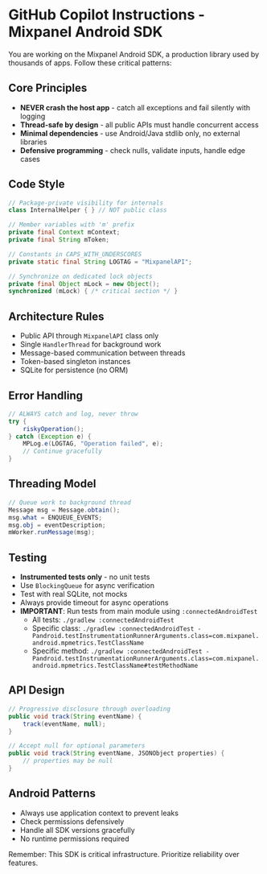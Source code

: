 # GitHub Copilot Instructions - Mixpanel Android SDK

You are working on the Mixpanel Android SDK, a production library used by thousands of apps. Follow these critical patterns:

## Core Principles
- **NEVER crash the host app** - catch all exceptions and fail silently with logging
- **Thread-safe by design** - all public APIs must handle concurrent access
- **Minimal dependencies** - use Android/Java stdlib only, no external libraries
- **Defensive programming** - check nulls, validate inputs, handle edge cases

## Code Style
```java
// Package-private visibility for internals
class InternalHelper { } // NOT public class

// Member variables with 'm' prefix
private final Context mContext;
private final String mToken;

// Constants in CAPS_WITH_UNDERSCORES
private static final String LOGTAG = "MixpanelAPI";

// Synchronize on dedicated lock objects
private final Object mLock = new Object();
synchronized (mLock) { /* critical section */ }
```

## Architecture Rules
- Public API through `MixpanelAPI` class only
- Single `HandlerThread` for background work
- Message-based communication between threads
- Token-based singleton instances
- SQLite for persistence (no ORM)

## Error Handling
```java
// ALWAYS catch and log, never throw
try {
    riskyOperation();
} catch (Exception e) {
    MPLog.e(LOGTAG, "Operation failed", e);
    // Continue gracefully
}
```

## Threading Model
```java
// Queue work to background thread
Message msg = Message.obtain();
msg.what = ENQUEUE_EVENTS;
msg.obj = eventDescription;
mWorker.runMessage(msg);
```

## Testing
- **Instrumented tests only** - no unit tests
- Use `BlockingQueue` for async verification
- Test with real SQLite, not mocks
- Always provide timeout for async operations
- **IMPORTANT**: Run tests from main module using `:connectedAndroidTest`
  - All tests: `./gradlew :connectedAndroidTest`
  - Specific class: `./gradlew :connectedAndroidTest -Pandroid.testInstrumentationRunnerArguments.class=com.mixpanel.android.mpmetrics.TestClassName`
  - Specific method: `./gradlew :connectedAndroidTest -Pandroid.testInstrumentationRunnerArguments.class=com.mixpanel.android.mpmetrics.TestClassName#testMethodName`

## API Design
```java
// Progressive disclosure through overloading
public void track(String eventName) {
    track(eventName, null);
}

// Accept null for optional parameters
public void track(String eventName, JSONObject properties) {
    // properties may be null
}
```

## Android Patterns
- Always use application context to prevent leaks
- Check permissions defensively
- Handle all SDK versions gracefully
- No runtime permissions required

Remember: This SDK is critical infrastructure. Prioritize reliability over features.